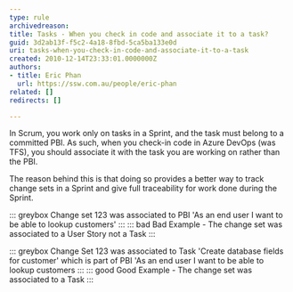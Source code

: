 ```yaml
---
type: rule
archivedreason: 
title: Tasks - When you check in code and associate it to a task?
guid: 3d2ab13f-f5c2-4a18-8fbd-5ca5ba133e0d
uri: tasks-when-you-check-in-code-and-associate-it-to-a-task
created: 2010-12-14T23:33:01.0000000Z
authors:
- title: Eric Phan
  url: https://ssw.com.au/people/eric-phan
related: []
redirects: []

---
```


In Scrum, you work only on tasks in a Sprint, and the task must belong to a committed PBI. As such, when you check-in code in Azure DevOps (was TFS), you should associate it with the task you are working on rather than the PBI.

<!--endintro-->

The reason behind this is that doing so provides a better way to track change sets in a Sprint and give full traceability for work done during the Sprint. 

::: greybox
Change set 123 was associated to PBI 'As an end user I want to be able to lookup customers'
:::
::: bad
Bad Example - The change set was associated to a User Story not a Task
:::

::: greybox
Change Set 123 was associated to Task 'Create database fields for customer' which is part of PBI 'As an end user I want to be able to lookup customers
:::
::: good
Good Example - The change set was associated to a Task
:::
